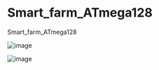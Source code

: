 # Smart_farm_ATmega128
Smart_farm_ATmega128

![image](https://user-images.githubusercontent.com/47591345/61443979-7deded00-a985-11e9-86eb-43d6f9e818c3.png)

![image](https://user-images.githubusercontent.com/47591345/61444058-a1b13300-a985-11e9-8358-42d812a56b30.png)

